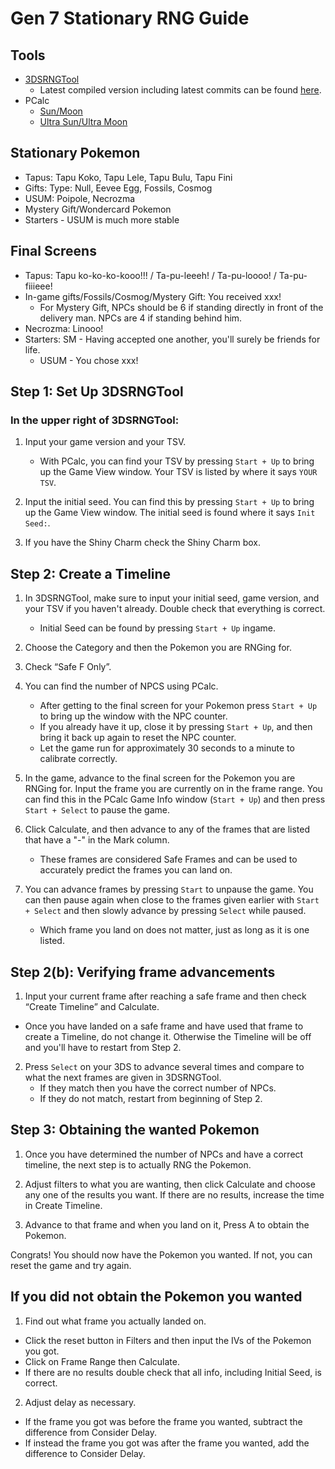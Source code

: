 # Gen 7 Stationary RNG Guide

## Tools
- [3DSRNGTool](https://github.com/wwwwwwzx/3DSRNGTool/releases)
    - Latest compiled version including latest commits can be found [here](https://ci.appveyor.com/project/wwwwwwzx/3dsrngtool/build/artifacts).
- PCalc
    - [Sun/Moon](https://gbatemp.net/threads/wip-pokecalcntr-iv-and-nature-overlay-plugin-for-sun-and-moon.460524/)
    - [Ultra Sun/Ultra Moon](https://gbatemp.net/threads/pcalc-usum-the-rng-plugin-for-ultra-sun-and-ultra-moon.489643/)

## Stationary Pokemon
  - Tapus: Tapu Koko, Tapu Lele, Tapu Bulu, Tapu Fini
  - Gifts: Type: Null, Eevee Egg, Fossils, Cosmog
  - USUM: Poipole, Necrozma
  - Mystery Gift/Wondercard Pokemon
  - Starters - USUM is much more stable

## Final Screens
  - Tapus: Tapu ko-ko-ko-kooo!!! / Ta-pu-leeeh! / Ta-pu-loooo! / Ta-pu-fiiieee!
  - In-game gifts/Fossils/Cosmog/Mystery Gift: You received xxx!
    - For Mystery Gift, NPCs should be 6 if standing directly in front of the delivery man. NPCs are 4 if standing behind him.
  - Necrozma: Linooo!
  - Starters: SM - Having accepted one another, you'll surely be friends for life.
    - USUM - You chose xxx!

## Step 1: Set Up 3DSRNGTool

### In the upper right of 3DSRNGTool:
1. Input your game version and your TSV.
    - With PCalc, you can find your TSV by pressing `Start + Up` to bring up the Game View window. Your TSV is listed by where it says `YOUR TSV`.

2. Input the initial seed. You can find this by pressing `Start + Up` to bring up the Game View window. The initial seed is found where it says `Init Seed:`.

3. If you have the Shiny Charm check the Shiny Charm box.

## Step 2: Create a Timeline
1. In 3DSRNGTool, make sure to input your initial seed, game version, and your TSV if you haven't already. Double check that everything is correct.
    - Initial Seed can be found by pressing `Start + Up` ingame.

2. Choose the Category and then the Pokemon you are RNGing for.

3. Check “Safe F Only”.

4. You can find the number of NPCS using PCalc.
    - After getting to the final screen for your Pokemon press `Start + Up` to bring up the window with the NPC counter.
    - If you already have it up, close it by pressing `Start + Up`, and then bring it back up again to reset the NPC counter.
    - Let the game run for approximately 30 seconds to a minute to calibrate correctly.

5. In the game, advance to the final screen for the Pokemon you are RNGing for. Input the frame you are currently on in the frame range. You can find this in the PCalc Game Info window (`Start + Up`) and then press `Start + Select` to pause the game.

6. Click Calculate, and then advance to any of the frames that are listed that have a "-" in the Mark column.
    - These frames are considered Safe Frames and can be used to accurately predict the frames you can land on.

7. You can advance frames by pressing `Start` to unpause the game. You can then pause again when close to the frames given earlier with `Start + Select` and then slowly advance by pressing `Select` while paused.
    - Which frame you land on does not matter, just as long as it is one listed.

## Step 2(b): Verifying frame advancements

1. Input your current frame after reaching a safe frame and then check “Create Timeline” and Calculate.
  - Once you have landed on a safe frame and have used that frame to create a Timeline, do not change it. Otherwise the Timeline will be off and you'll have to restart from Step 2.

2. Press `Select` on your 3DS to advance several times and compare to what the next frames are given in 3DSRNGTool.
    - If they match then you have the correct number of NPCs.
    - If they do not match, restart from beginning of Step 2.

## Step 3: Obtaining the wanted Pokemon

1. Once you have determined the number of NPCs and have a correct timeline, the next step is to actually RNG the Pokemon.

2. Adjust filters to what you are wanting, then click Calculate and choose any one of the results you want. If there are no results, increase the time in Create Timeline.

3. Advance to that frame and when you land on it, Press A to obtain the Pokemon.

Congrats! You should now have the Pokemon you wanted. If not, you can reset the game and try again.

## If you did not obtain the Pokemon you wanted

1. Find out what frame you actually landed on.
  - Click the reset button in Filters and then input the IVs of the Pokemon you got.
  - Click on Frame Range then Calculate.
  - If there are no results double check that all info, including Initial Seed, is correct.

2. Adjust delay as necessary.
  - If the frame you got was before the frame you wanted, subtract the difference from Consider Delay.
  - If instead the frame you got was after the frame you wanted, add the difference to Consider Delay.
